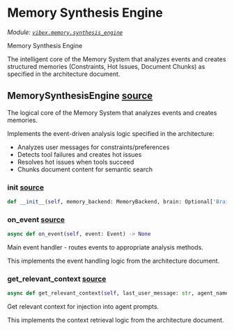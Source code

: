 # Memory Synthesis Engine

*Module: [`vibex.memory.synthesis_engine`](https://github.com/dustland/vibex/blob/main/src/vibex/memory/synthesis_engine.py)*

Memory Synthesis Engine

The intelligent core of the Memory System that analyzes events and creates
structured memories (Constraints, Hot Issues, Document Chunks) as specified
in the architecture document.

## MemorySynthesisEngine <a href="https://github.com/dustland/vibex/blob/main/src/vibex/memory/synthesis_engine.py#L30" class="source-link" title="View source code">source</a>

The logical core of the Memory System that analyzes events and creates memories.

Implements the event-driven analysis logic specified in the architecture:
- Analyzes user messages for constraints/preferences
- Detects tool failures and creates hot issues
- Resolves hot issues when tools succeed
- Chunks document content for semantic search

### __init__ <a href="https://github.com/dustland/vibex/blob/main/src/vibex/memory/synthesis_engine.py#L41" class="source-link" title="View source code">source</a>

```python
def __init__(self, memory_backend: MemoryBackend, brain: Optional['Brain'] = None)
```
### on_event <a href="https://github.com/dustland/vibex/blob/main/src/vibex/memory/synthesis_engine.py#L62" class="source-link" title="View source code">source</a>

```python
async def on_event(self, event: Event) -> None
```

Main event handler - routes events to appropriate analysis methods.

This implements the event handling logic from the architecture document.

### get_relevant_context <a href="https://github.com/dustland/vibex/blob/main/src/vibex/memory/synthesis_engine.py#L386" class="source-link" title="View source code">source</a>

```python
async def get_relevant_context(self, last_user_message: str, agent_name: str = None) -> str
```

Get relevant context for injection into agent prompts.

This implements the context retrieval logic from the architecture document.
